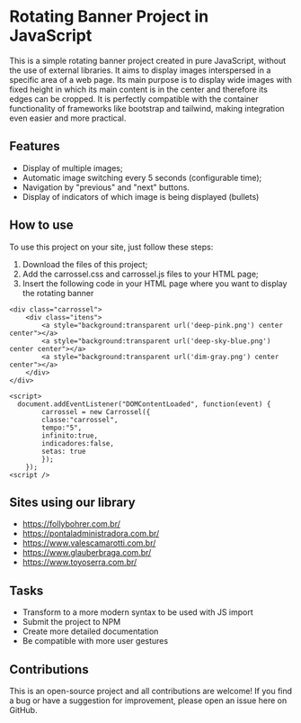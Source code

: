 # Rotating Banner Project in JavaScript

This is a simple rotating banner project created in pure JavaScript, without the use of external libraries. It aims to display images interspersed in a specific area of a web page.
Its main purpose is to display wide images with fixed height in which its main content is in the center and therefore its edges can be cropped.
It is perfectly compatible with the container functionality of frameworks like bootstrap and tailwind, making integration even easier and more practical.

## Features

- Display of multiple images;
- Automatic image switching every 5 seconds (configurable time);
- Navigation by "previous" and "next" buttons.
- Display of indicators of which image is being displayed (bullets)

## How to use

To use this project on your site, just follow these steps:

1. Download the files of this project;
2. Add the carrossel.css and carrossel.js files to your HTML page;
3. Insert the following code in your HTML page where you want to display the rotating banner
```
<div class="carrossel">
    <div class="itens">
        <a style="background:transparent url('deep-pink.png') center center"></a>
        <a style="background:transparent url('deep-sky-blue.png') center center"></a>
        <a style="background:transparent url('dim-gray.png') center center"></a>
    </div>
</div>

<script>
  document.addEventListener("DOMContentLoaded", function(event) {
		carrossel = new Carrossel({
		classe:"carrossel",
		tempo:"5",
		infinito:true,
		indicadores:false,
		setas: true
		});
	});
<script />
```

## Sites using our library
 - https://follybohrer.com.br/
 - https://pontaladministradora.com.br/
 - https://www.valescamarotti.com.br/
 - https://www.glauberbraga.com.br/
 - https://www.toyoserra.com.br/


## Tasks
 - Transform to a more modern syntax to be used with JS import
 - Submit the project to NPM
 - Create more detailed documentation
 - Be compatible with more user gestures

## Contributions
This is an open-source project and all contributions are welcome! If you find a bug or have a suggestion for improvement, please open an issue here on GitHub.
